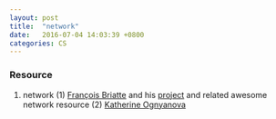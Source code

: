 ```yaml
---
layout: post
title:  "network"
date:   2016-07-04 14:03:39 +0800
categories: CS
---
```

### Resource
1. network 
(1) [François Briatte](https://github.com/briatte) and his [project](https://briatte.github.io/) and related awesome network resource
(2) [Katherine Ognyanova](http://kateto.net/)
